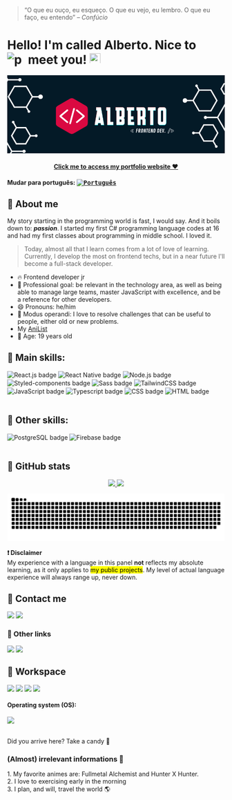 > “O que eu ouço, eu esqueço. O que eu vejo, eu lembro. O que eu faço, eu entendo” – *Confúcio*

# Hello! I'm called Alberto. Nice to meet you! <img src="https://media.giphy.com/media/hvRJCLFzcasrR4ia7z/giphy.gif" width="25px" height="25px"> <img align="left" alt="pic" height="38" width="38" style="margin-right: 10px" src="https://c.tenor.com/JUPt0-Fm0AIAAAAi/baka-neko.gif?width=676&height=676">

[![banner](./banner.png)](https://github.com/allbertuu)

<h4 align="center"><a href ="https://portfolio-allbertuu.vercel.app/">Click me to access my portfolio website ❤</a></h4>

#### Mudar para português: <kbd>[<img title="Português" alt="Português" src="../../blob/main/br.jpg" width="22">](../../blob/main/readme.pt.md)</kbd>

## 🔖 About me
My story starting in the programming world is fast, I would say. And it boils down to: ***passion***. I started my first C# programming language codes at 16 and had my first classes about programming in middle school. I loved it.
> Today, almost all that I learn comes from a lot of love of learning. Currently, I develop the most on frontend techs, but in a near future I'll become a full-stack developer.

- 🔥 Frontend developer jr
- 🎯 Professional goal: be relevant in the technology area, as well as being able to manage large teams, master JavaScript with excellence, and be a reference for other developers.
- 😄 Pronouns: he/him
- 🧩 Modus operandi: I love to resolve challenges that can be useful to people, either old or new problems. 
- My <a href="https://anilist.co/user/allbertuu/">AniList</a>
- 🎂 Age: 19 years old

## 🚀 Main skills:
<div>
  <img align="center" alt="React.js badge" src="https://img.shields.io/badge/React-20232A?style=for-the-badge&logo=react&logoColor=61DAFB">
  <img align="center" alt="React Native badge" src="https://img.shields.io/badge/React_Native-20232A?style=for-the-badge&logo=react&logoColor=61DAFB">
  <img align="center" alt="Node.js badge" src="https://img.shields.io/badge/Node.js-43853D?style=for-the-badge&logo=node.js&logoColor=white">
  <img align="center" alt="Styled-components badge" src="https://img.shields.io/badge/styled--components-DB7093?style=for-the-badge&logo=styled-components&logoColor=white">
  <img align="center" alt="Sass badge" src="https://img.shields.io/badge/Sass-CC6699?style=for-the-badge&logo=sass&logoColor=white">
  <img align="center" alt="TailwindCSS badge" src="https://img.shields.io/badge/Tailwind_CSS-38B2AC?style=for-the-badge&logo=tailwind-css&logoColor=white">
  <img align="center" alt="JavaScript badge" src="https://img.shields.io/badge/JavaScript-F7DF1E?style=for-the-badge&logo=javascript&logoColor=black">
  <img align="center" alt="Typescript badge" src="https://img.shields.io/badge/TypeScript-007ACC?style=for-the-badge&logo=typescript&logoColor=white">
  <img align="center" alt="CSS badge" src="https://img.shields.io/badge/CSS3-1572B6?style=for-the-badge&logo=css3&logoColor=white">
  <img align="center" alt="HTML badge" src="https://img.shields.io/badge/HTML5-E34F26?style=for-the-badge&logo=html5&logoColor=white">
</div>
<br>

## 🚀 Other skills:
<div>
  <img align="center" alt="PostgreSQL badge" src="https://img.shields.io/badge/PostgreSQL-316192?style=for-the-badge&logo=postgresql&logoColor=white">
  <img align="center" alt="Firebase badge" src="https://img.shields.io/badge/Firebase-FFF?style=for-the-badge&logo=Firebase">
</div>
<br>

## 🔄 GitHub stats
<div align="center">
  <a href="https://github.com/allbertuu">
   <img height="140em" src="https://github-readme-stats.vercel.app/api?username=allbertuu&show_icons=true&theme=nord&include_all_commits=true&count_private=true"/>
   <img height="140em" src="https://github-readme-stats.vercel.app/api/top-langs/?username=allbertuu&layout=compact&langs_count=7&theme=nord"/>
   
   ![Snake animation](https://github.com/allbertuu/allbertuu/blob/output/github-contribution-grid-snake.svg)
  
  </a>
</div>
  
**❗ Disclaimer**  
My experience with a language in this panel <strong>not</strong> reflects my absolute learning, as it only applies to <mark>my public projects</mark>.
My level of actual language experience will always range up, never down.

  ## 📧 Contact me
  <div>
   <a href ="mailto:albertovinicius3@gmail.com"><img src="https://img.shields.io/badge/Gmail-D14836?style=for-the-badge&logo=gmail&logoColor=white" target="_blank"></a>
   <a href="https://www.linkedin.com/in/albertov-albuquerque/" target="_blank"><img src="https://img.shields.io/badge/-LinkedIn-%230077B5?style=for-the-badge&logo=linkedin&logoColor=white" target="_blank"></a> 
  </div>

  ### 🍪 Other links
   <a href="https://instagram.com/albert.vny" target="_blank"><img src="https://img.shields.io/badge/-Instagram-%23E4405F?style=for-the-badge&logo=instagram&logoColor=white" target="_blank"></a>
   <a href="https://open.spotify.com/user/f59bk8mb2ucak8liirg2oqx0p?si=EVsOUON7S-SzOVMnFhvtpA&utm_source=whatsapp&dl_branch=1"><img src="https://img.shields.io/badge/Spotify-1ED760?&style=for-the-badge&logo=spotify&logoColor=white" target="_blank"></a>
 
  ## 💠 Workspace

  <div>
    <img src="https://img.shields.io/badge/VISUAL%20STUDIO%20CODE-%230077B5?style=for-the-badge&logo=visualstudiocode&logoColor=white">
    <img src="https://img.shields.io/badge/Vercel-000000?style=for-the-badge&logo=vercel&logoColor=white">
    <img src="https://img.shields.io/badge/Trello-0052CC?style=for-the-badge&logo=trello&logoColor=white">
    <img src="https://img.shields.io/badge/Notion-000000?style=for-the-badge&logo=notion&logoColor=white">
  </div>
  
  #### Operating system (OS):
  <div>
    <img src="https://img.shields.io/badge/Windows-0078D6?style=for-the-badge&logo=windows&logoColor=white">
  </div>
  
<div>

  ##
  
</div>
  
Did you arrive here?
Take a candy 🍬
<h3>(Almost) irrelevant informations 🌟</h3>
  1. My favorite animes are: Fullmetal Alchemist and Hunter X Hunter.<br>
  2. I love to exercising early in the morning<br>
  3. I plan, and will, travel the world 🌎<br>
